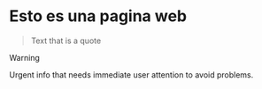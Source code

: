 # Esto es una pagina web
> Text that is a quote

> [!WARNING]
> Urgent info that needs immediate user attention to avoid problems.
